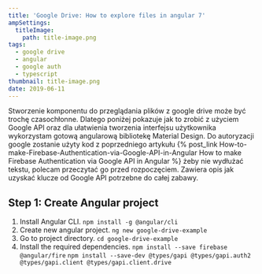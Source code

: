 ```yaml
---
title: 'Google Drive: How to explore files in angular 7'
ampSettings:
  titleImage:
    path: title-image.png
tags:
  - google drive
  - angular
  - google auth
  - typescript
thumbnail: title-image.png
date: 2019-06-11
---
```


Stworzenie komponentu do przeglądania plików z google drive może być trochę czasochłonne. Dlatego poniżej pokazuje jak to zrobić z użyciem Google API oraz dla ułatwienia tworzenia interfejsu użytkownika wykorzystam gotową angularową bibliotekę Material Design. Do autoryzacji google zostanie użyty kod z poprzedniego artykułu {% post_link How-to-make-Firebase-Authentication-via-Google-API-in-Angular How to make Firebase Authentication via Google API in Angular %} żeby nie wydłużać tekstu, polecam przeczytać go przed rozpoczęciem. Zawiera opis jak uzyskać klucze od Google API potrzebne do całej zabawy.


## Step 1: Create Angular project

1. Install Angular CLI.
   `npm install -g @angular/cli`
2. Create new angular project.
   `ng new google-drive-example`
3. Go to project directory.
   `cd google-drive-example`
4. Install the required dependencies.
   `npm install --save firebase @angular/fire`
   `npm install --save-dev @types/gapi @types/gapi.auth2 @types/gapi.client @types/gapi.client.drive`
